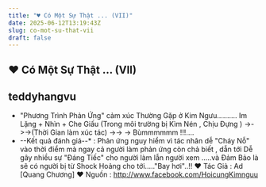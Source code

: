 ```yaml
---
title: "♥ Có Một Sự Thật ... (VII)"
date: 2025-06-12T13:19:43Z
slug: co-mot-su-that-vii
draft: false
---
```


## ♥ Có Một Sự Thật ... (VII)

## teddyhangvu

* "Phương Trình Phản Ứng" cảm xúc Thường Gặp ở Kim Ngưu.......... Im Lặng + Nhìn + Che Giấu (Trong môi trường bị Kìm Nén , Chịu Đựng ) ->->->(Thời Gian làm xúc tác) ->-> -> Bùmmmmmm !!!....
* --Kết quả đánh giá--* : Phản ứng nguy hiểm vì tác nhân dễ "Cháy Nỗ" vào thời điểm mà ngay cả người làm phản ứng còn chả biết , dẫn tới Dễ gây nhiều sự "Đáng Tiếc" cho người làm lẫn người xem .....và Đảm Bảo là sẽ có người bị từ Shock Hoảng cho tới....."Bay hơi"..!!
♥ Tác Giả : Ad [Quang Chương]
♥ Nguồn : http://www.facebook.com/HoicungKimnguu